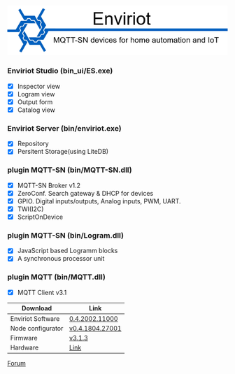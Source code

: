 ![Logo](logo.png)

### Enviriot Studio (bin_ui/ES.exe)
- [x] Inspector view
- [x] Logram view
- [x] Output form
- [x] Catalog view

### Enviriot Server (bin/enviriot.exe)
- [x] Repository
- [x] Persitent Storage(using LiteDB)

### plugin MQTT-SN (bin/MQTT-SN.dll)
- [x] MQTT-SN Broker v1.2
- [x] ZeroConf. Search gateway & DHCP for devices
- [x] GPIO. Digital inputs/outputs, Analog inputs, PWM, UART.
- [x] TWI(I2C)
- [x] ScriptOnDevice

### plugin MQTT-SN (bin/Logram.dll)
- [x] JavaScript based Logramm blocks
- [x] A synchronous processor unit

### plugin MQTT (bin/MQTT.dll)
- [x] MQTT Client v3.1

Download | Link
---------|------
Enviriot Software | [0.4.2002.11000](https://github.com/enviriot/enviriot.github.io/archive/bin.zip)
Node configurator | [v0.4.1804.27001](https://github.com/enviriot/enviriot.github.io/archive/NodeConf.zip)
Firmware | [v3.1.3](https://github.com/X13home/X13.devices)
Hardware | [Link](https://github.com/X13home/X13.hardware)

[Forum](https://www.ab-log.ru/forum/viewtopic.php?f=1&t=1325)

